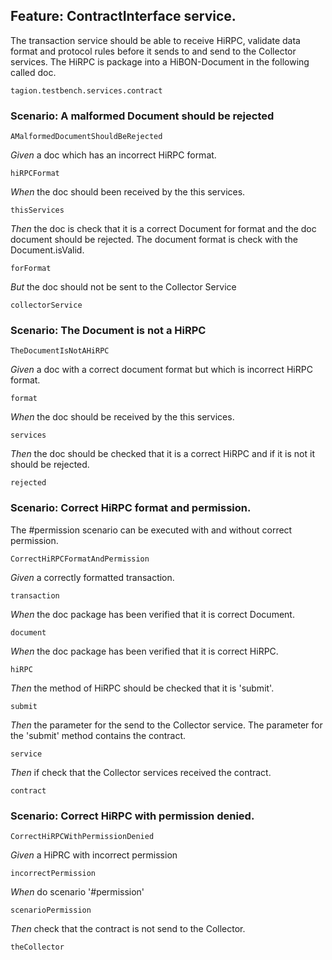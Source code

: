 ## Feature: ContractInterface service.

The transaction service should be able to receive HiRPC, validate data format and protocol rules before it sends to and send to the Collector services.
The HiRPC is package into a HiBON-Document in the following called doc.

`tagion.testbench.services.contract`

### Scenario: A malformed Document should be rejected

`AMalformedDocumentShouldBeRejected`

*Given* a doc which has an incorrect HiRPC format.

`hiRPCFormat`

*When* the doc should been received by the this services.

`thisServices`

*Then* the doc is check that it is a correct Document for format
and the doc document should be rejected.
The document format is check with the Document.isValid.

`forFormat`

*But* the doc should not be sent to the Collector Service

`collectorService`


### Scenario: The Document is not a HiRPC

`TheDocumentIsNotAHiRPC`

*Given* a doc with a correct document format but which is incorrect HiRPC format.

`format`

*When* the doc should be received by the this services.

`services`

*Then* the doc should be checked that it is a correct HiRPC and if it is not it should be rejected.

`rejected`


### Scenario: Correct HiRPC format and permission.
The #permission scenario can be executed with and without correct permission.

`CorrectHiRPCFormatAndPermission`

*Given* a correctly formatted transaction.

`transaction`

*When* the doc package has been verified that it is correct Document.

`document`

*When* the doc package has been verified that it is correct HiRPC.

`hiRPC`

*Then* the method of HiRPC should be checked that it is 'submit'.

`submit`

*Then* the parameter for the send to the Collector service.
The parameter for the 'submit' method contains the contract.

`service`

*Then* if check that the Collector services received the contract.

`contract`


### Scenario: Correct HiRPC with permission denied.

`CorrectHiRPCWithPermissionDenied`

*Given* a HiPRC with incorrect permission

`incorrectPermission`

*When* do scenario '#permission'

`scenarioPermission`

*Then* check that the contract is not send to the Collector.

`theCollector`


